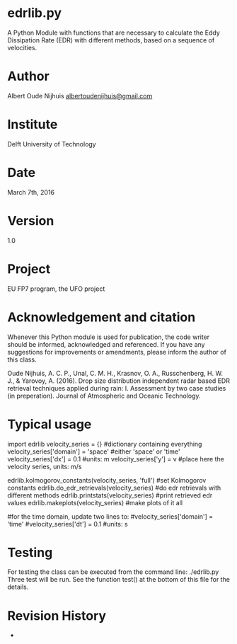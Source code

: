 edrlib.py
===============
A Python Module with functions that are necessary to calculate the Eddy Dissipation Rate (EDR) with different methods,
based on a sequence of velocities.

Author
======
Albert Oude Nijhuis <albertoudenijhuis@gmail.com>

Institute
=========
Delft University of Technology

Date
====
March 7th, 2016

Version
=======
1.0

Project
=======
EU FP7 program, the UFO project

Acknowledgement and citation
============================
Whenever this Python module is used for publication,
the code writer should be informed, acknowledged and referenced.
If you have any suggestions for improvements or amendments, please inform the author of this class.

Oude Nijhuis, A. C. P., Unal, C. M. H., Krasnov, O. A., Russchenberg, H. W. J., & Yarovoy, A. (2016). Drop size distribution independent radar based EDR retrieval techniques applied during rain: I. Assessment by two case studies (in preperation). Journal of Atmospheric and Oceanic Technology.

Typical usage
=============
import edrlib
velocity_series                 = {}        #dictionary containing everything
velocity_series['domain']       = 'space'   #either 'space' or 'time'
velocity_series['dx']           = 0.1       #units: m
velocity_series['y']            = v         #place here the velocity series, units: m/s

edrlib.kolmogorov_constants(velocity_series, 'full')           #set Kolmogorov constants 
edrlib.do_edr_retrievals(velocity_series)           #do edr retrievals with different methods
edrlib.printstats(velocity_series)                  #print retrieved edr values
edrlib.makeplots(velocity_series)                   #make plots of it all

#for the time domain, update two lines to:
#velocity_series['domain']      = 'time'
#velocity_series['dt']          = 0.1       #units: s

Testing
=======
For testing the class can be executed from the command line:
./edrlib.py
Three test will be run. See the function test() at the bottom of this file for the details.

Revision History
================
-
